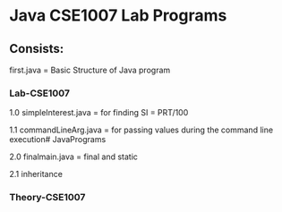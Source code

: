 # Java CSE1007 Lab Programs

## Consists:

first.java = Basic Structure of Java program

### Lab-CSE1007

1.0 simpleInterest.java = for finding SI = PRT/100

1.1 commandLineArg.java = for passing values during the command line execution# JavaPrograms

2.0 finalmain.java = final and static

2.1 inheritance

### Theory-CSE1007